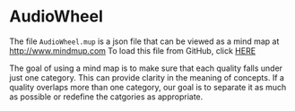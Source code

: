 AudioWheel
==========

The file `AudioWheel.mup` is a json file that can be viewed as a mind map at http://www.mindmup.com
To load this file from GitHub, click [HERE](https://www.mindmup.com/#m:h1JonBoley/AudioWheel:mind-map:/AudioWheel.mup)

The goal of using a mind map is to make sure that each quality falls under just one category. This can provide clarity in the meaning of concepts. If a quality overlaps more than one category, our goal is to separate it as much as possible or redefine the catgories as appropriate.
